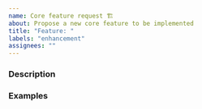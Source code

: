 ```yaml
---
name: Core feature request 🏗️
about: Propose a new core feature to be implemented
title: "Feature: "
labels: "enhancement"
assignees: ""
---
```


### Description

<!-- Briefly describe the new feature. Tell us what you are trying to achieve and how should hausse behave to do so. -->


### Examples

<!-- Provide some simple examples to show how the new feature should work. -->